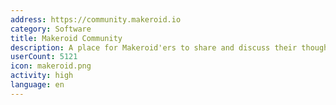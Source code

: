 ```yaml
---
address: https://community.makeroid.io
category: Software
title: Makeroid Community
description: A place for Makeroid'ers to share and discuss their thoughts
userCount: 5121
icon: makeroid.png
activity: high
language: en
---
```

